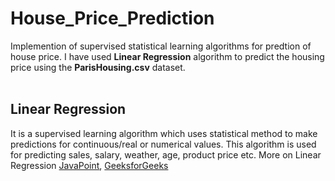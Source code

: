 # House_Price_Prediction
Implemention of supervised statistical learning algorithms for predtion of house price. I have used <b>Linear Regression</b> algorithm to predict the housing price using the <b>ParisHousing.csv</b> dataset. <br><br>

## Linear Regression <br>
It is a supervised learning algorithm which uses statistical method to make predictions for continuous/real or numerical values. This algorithm is used for predicting sales, salary, weather, age, product price etc. More on Linear Regression <a href=https://www.javatpoint.com/linear-regression-in-machine-learning>JavaPoint</a>, <a href=https://www.geeksforgeeks.org/ml-linear-regression/>GeeksforGeeks</a>
